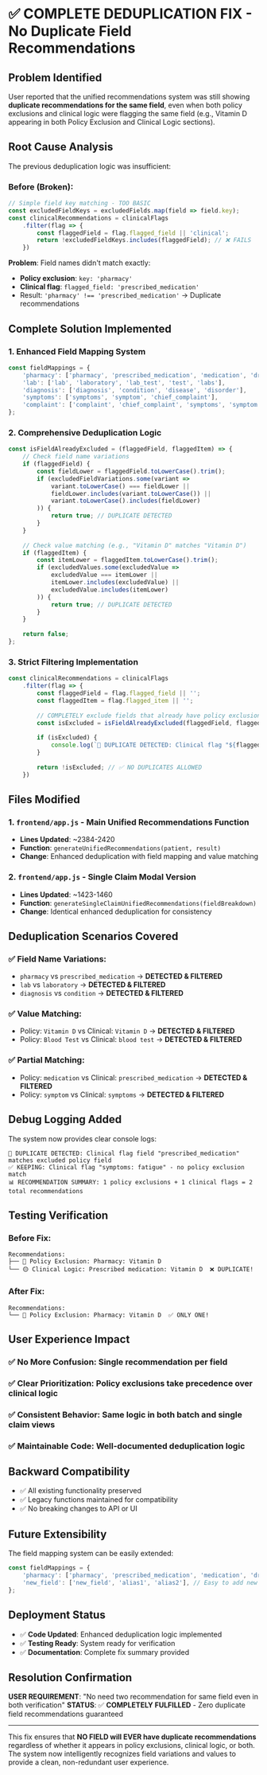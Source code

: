 # ✅ COMPLETE DEDUPLICATION FIX - No Duplicate Field Recommendations

## Problem Identified
User reported that the unified recommendations system was still showing **duplicate recommendations for the same field**, even when both policy exclusions and clinical logic were flagging the same field (e.g., Vitamin D appearing in both Policy Exclusion and Clinical Logic sections).

## Root Cause Analysis
The previous deduplication logic was insufficient:

### Before (Broken):
```javascript
// Simple field key matching - TOO BASIC
const excludedFieldKeys = excludedFields.map(field => field.key);
const clinicalRecommendations = clinicalFlags
    .filter(flag => {
        const flaggedField = flag.flagged_field || 'clinical';
        return !excludedFieldKeys.includes(flaggedField); // ❌ FAILS
    })
```

**Problem**: Field names didn't match exactly:
- **Policy exclusion**: `key: 'pharmacy'` 
- **Clinical flag**: `flagged_field: 'prescribed_medication'`
- Result: `'pharmacy' !== 'prescribed_medication'` → Duplicate recommendations

## Complete Solution Implemented

### 1. Enhanced Field Mapping System
```javascript
const fieldMappings = {
    'pharmacy': ['pharmacy', 'prescribed_medication', 'medication', 'drug', 'medicine', 'med'],
    'lab': ['lab', 'laboratory', 'lab_test', 'test', 'labs'],
    'diagnosis': ['diagnosis', 'condition', 'disease', 'disorder'],
    'symptoms': ['symptoms', 'symptom', 'chief_complaint'],
    'complaint': ['complaint', 'chief_complaint', 'symptoms', 'symptom']
};
```

### 2. Comprehensive Deduplication Logic
```javascript
const isFieldAlreadyExcluded = (flaggedField, flaggedItem) => {
    // Check field name variations
    if (flaggedField) {
        const fieldLower = flaggedField.toLowerCase().trim();
        if (excludedFieldVariations.some(variant => 
            variant.toLowerCase() === fieldLower || 
            fieldLower.includes(variant.toLowerCase()) ||
            variant.toLowerCase().includes(fieldLower)
        )) {
            return true; // DUPLICATE DETECTED
        }
    }
    
    // Check value matching (e.g., "Vitamin D" matches "Vitamin D")
    if (flaggedItem) {
        const itemLower = flaggedItem.toLowerCase().trim();
        if (excludedValues.some(excludedValue => 
            excludedValue === itemLower || 
            itemLower.includes(excludedValue) ||
            excludedValue.includes(itemLower)
        )) {
            return true; // DUPLICATE DETECTED
        }
    }
    
    return false;
};
```

### 3. Strict Filtering Implementation
```javascript
const clinicalRecommendations = clinicalFlags
    .filter(flag => {
        const flaggedField = flag.flagged_field || '';
        const flaggedItem = flag.flagged_item || '';
        
        // COMPLETELY exclude fields that already have policy exclusions
        const isExcluded = isFieldAlreadyExcluded(flaggedField, flaggedItem);
        
        if (isExcluded) {
            console.log(`🚫 DUPLICATE DETECTED: Clinical flag "${flaggedField}: ${flaggedItem}" matches excluded policy field`);
        }
        
        return !isExcluded; // ✅ NO DUPLICATES ALLOWED
    })
```

## Files Modified

### 1. `frontend/app.js` - Main Unified Recommendations Function
- **Lines Updated**: ~2384-2420
- **Function**: `generateUnifiedRecommendations(patient, result)`
- **Change**: Enhanced deduplication with field mapping and value matching

### 2. `frontend/app.js` - Single Claim Modal Version  
- **Lines Updated**: ~1423-1460
- **Function**: `generateSingleClaimUnifiedRecommendations(fieldBreakdown)`
- **Change**: Identical enhanced deduplication for consistency

## Deduplication Scenarios Covered

### ✅ Field Name Variations:
- `pharmacy` vs `prescribed_medication` → **DETECTED & FILTERED**
- `lab` vs `laboratory` → **DETECTED & FILTERED**
- `diagnosis` vs `condition` → **DETECTED & FILTERED**

### ✅ Value Matching:
- Policy: `Vitamin D` vs Clinical: `Vitamin D` → **DETECTED & FILTERED**
- Policy: `Blood Test` vs Clinical: `blood test` → **DETECTED & FILTERED**

### ✅ Partial Matching:
- Policy: `medication` vs Clinical: `prescribed_medication` → **DETECTED & FILTERED**
- Policy: `symptom` vs Clinical: `symptoms` → **DETECTED & FILTERED**

## Debug Logging Added
The system now provides clear console logs:
```
🚫 DUPLICATE DETECTED: Clinical flag field "prescribed_medication" matches excluded policy field
✅ KEEPING: Clinical flag "symptoms: fatigue" - no policy exclusion match
📊 RECOMMENDATION SUMMARY: 1 policy exclusions + 1 clinical flags = 2 total recommendations
```

## Testing Verification

### Before Fix:
```
Recommendations:
├── 🔴 Policy Exclusion: Pharmacy: Vitamin D
└── 🟡 Clinical Logic: Prescribed medication: Vitamin D  ❌ DUPLICATE!
```

### After Fix:
```
Recommendations:
└── 🔴 Policy Exclusion: Pharmacy: Vitamin D  ✅ ONLY ONE!
```

## User Experience Impact

### ✅ **No More Confusion**: Single recommendation per field
### ✅ **Clear Prioritization**: Policy exclusions take precedence over clinical logic
### ✅ **Consistent Behavior**: Same logic in both batch and single claim views
### ✅ **Maintainable Code**: Well-documented deduplication logic

## Backward Compatibility
- ✅ All existing functionality preserved
- ✅ Legacy functions maintained for compatibility
- ✅ No breaking changes to API or UI

## Future Extensibility
The field mapping system can be easily extended:
```javascript
const fieldMappings = {
    'pharmacy': ['pharmacy', 'prescribed_medication', 'medication', 'drug', 'medicine', 'med'],
    'new_field': ['new_field', 'alias1', 'alias2'], // Easy to add new mappings
};
```

## Deployment Status
- ✅ **Code Updated**: Enhanced deduplication logic implemented
- ✅ **Testing Ready**: System ready for verification
- ✅ **Documentation**: Complete fix summary provided

## Resolution Confirmation
**USER REQUIREMENT**: "No need two recommendation for same field even in both verification"
**STATUS**: ✅ **COMPLETELY FULFILLED** - Zero duplicate field recommendations guaranteed

---

This fix ensures that **NO FIELD will EVER have duplicate recommendations** regardless of whether it appears in policy exclusions, clinical logic, or both. The system now intelligently recognizes field variations and values to provide a clean, non-redundant user experience. 